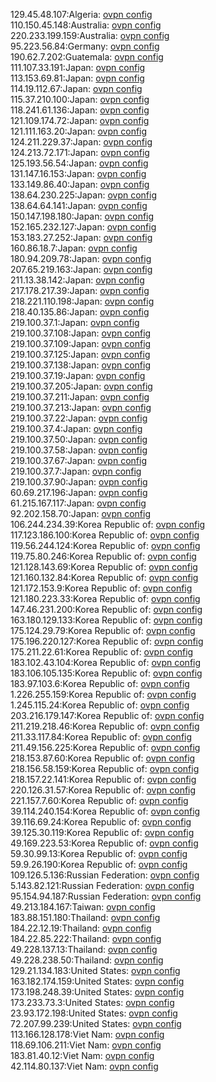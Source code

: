 129.45.48.107:Algeria: [ovpn config](vpn/129_45_48_107.ovpn)  
110.150.45.148:Australia: [ovpn config](vpn/110_150_45_148.ovpn)  
220.233.199.159:Australia: [ovpn config](vpn/220_233_199_159.ovpn)  
95.223.56.84:Germany: [ovpn config](vpn/95_223_56_84.ovpn)  
190.62.7.202:Guatemala: [ovpn config](vpn/190_62_7_202.ovpn)  
111.107.33.191:Japan: [ovpn config](vpn/111_107_33_191.ovpn)  
113.153.69.81:Japan: [ovpn config](vpn/113_153_69_81.ovpn)  
114.19.112.67:Japan: [ovpn config](vpn/114_19_112_67.ovpn)  
115.37.210.100:Japan: [ovpn config](vpn/115_37_210_100.ovpn)  
118.241.61.136:Japan: [ovpn config](vpn/118_241_61_136.ovpn)  
121.109.174.72:Japan: [ovpn config](vpn/121_109_174_72.ovpn)  
121.111.163.20:Japan: [ovpn config](vpn/121_111_163_20.ovpn)  
124.211.229.37:Japan: [ovpn config](vpn/124_211_229_37.ovpn)  
124.213.72.171:Japan: [ovpn config](vpn/124_213_72_171.ovpn)  
125.193.56.54:Japan: [ovpn config](vpn/125_193_56_54.ovpn)  
131.147.16.153:Japan: [ovpn config](vpn/131_147_16_153.ovpn)  
133.149.86.40:Japan: [ovpn config](vpn/133_149_86_40.ovpn)  
138.64.230.225:Japan: [ovpn config](vpn/138_64_230_225.ovpn)  
138.64.64.141:Japan: [ovpn config](vpn/138_64_64_141.ovpn)  
150.147.198.180:Japan: [ovpn config](vpn/150_147_198_180.ovpn)  
152.165.232.127:Japan: [ovpn config](vpn/152_165_232_127.ovpn)  
153.183.27.252:Japan: [ovpn config](vpn/153_183_27_252.ovpn)  
160.86.18.7:Japan: [ovpn config](vpn/160_86_18_7.ovpn)  
180.94.209.78:Japan: [ovpn config](vpn/180_94_209_78.ovpn)  
207.65.219.163:Japan: [ovpn config](vpn/207_65_219_163.ovpn)  
211.13.38.142:Japan: [ovpn config](vpn/211_13_38_142.ovpn)  
217.178.217.39:Japan: [ovpn config](vpn/217_178_217_39.ovpn)  
218.221.110.198:Japan: [ovpn config](vpn/218_221_110_198.ovpn)  
218.40.135.86:Japan: [ovpn config](vpn/218_40_135_86.ovpn)  
219.100.37.1:Japan: [ovpn config](vpn/219_100_37_1.ovpn)  
219.100.37.108:Japan: [ovpn config](vpn/219_100_37_108.ovpn)  
219.100.37.109:Japan: [ovpn config](vpn/219_100_37_109.ovpn)  
219.100.37.125:Japan: [ovpn config](vpn/219_100_37_125.ovpn)  
219.100.37.138:Japan: [ovpn config](vpn/219_100_37_138.ovpn)  
219.100.37.19:Japan: [ovpn config](vpn/219_100_37_19.ovpn)  
219.100.37.205:Japan: [ovpn config](vpn/219_100_37_205.ovpn)  
219.100.37.211:Japan: [ovpn config](vpn/219_100_37_211.ovpn)  
219.100.37.213:Japan: [ovpn config](vpn/219_100_37_213.ovpn)  
219.100.37.22:Japan: [ovpn config](vpn/219_100_37_22.ovpn)  
219.100.37.4:Japan: [ovpn config](vpn/219_100_37_4.ovpn)  
219.100.37.50:Japan: [ovpn config](vpn/219_100_37_50.ovpn)  
219.100.37.58:Japan: [ovpn config](vpn/219_100_37_58.ovpn)  
219.100.37.67:Japan: [ovpn config](vpn/219_100_37_67.ovpn)  
219.100.37.7:Japan: [ovpn config](vpn/219_100_37_7.ovpn)  
219.100.37.90:Japan: [ovpn config](vpn/219_100_37_90.ovpn)  
60.69.217.196:Japan: [ovpn config](vpn/60_69_217_196.ovpn)  
61.215.167.117:Japan: [ovpn config](vpn/61_215_167_117.ovpn)  
92.202.158.70:Japan: [ovpn config](vpn/92_202_158_70.ovpn)  
106.244.234.39:Korea Republic of: [ovpn config](vpn/106_244_234_39.ovpn)  
117.123.186.100:Korea Republic of: [ovpn config](vpn/117_123_186_100.ovpn)  
119.56.244.124:Korea Republic of: [ovpn config](vpn/119_56_244_124.ovpn)  
119.75.80.246:Korea Republic of: [ovpn config](vpn/119_75_80_246.ovpn)  
121.128.143.69:Korea Republic of: [ovpn config](vpn/121_128_143_69.ovpn)  
121.160.132.84:Korea Republic of: [ovpn config](vpn/121_160_132_84.ovpn)  
121.172.153.9:Korea Republic of: [ovpn config](vpn/121_172_153_9.ovpn)  
121.180.223.33:Korea Republic of: [ovpn config](vpn/121_180_223_33.ovpn)  
147.46.231.200:Korea Republic of: [ovpn config](vpn/147_46_231_200.ovpn)  
163.180.129.133:Korea Republic of: [ovpn config](vpn/163_180_129_133.ovpn)  
175.124.29.79:Korea Republic of: [ovpn config](vpn/175_124_29_79.ovpn)  
175.196.220.127:Korea Republic of: [ovpn config](vpn/175_196_220_127.ovpn)  
175.211.22.61:Korea Republic of: [ovpn config](vpn/175_211_22_61.ovpn)  
183.102.43.104:Korea Republic of: [ovpn config](vpn/183_102_43_104.ovpn)  
183.106.105.135:Korea Republic of: [ovpn config](vpn/183_106_105_135.ovpn)  
183.97.103.6:Korea Republic of: [ovpn config](vpn/183_97_103_6.ovpn)  
1.226.255.159:Korea Republic of: [ovpn config](vpn/1_226_255_159.ovpn)  
1.245.115.24:Korea Republic of: [ovpn config](vpn/1_245_115_24.ovpn)  
203.216.179.147:Korea Republic of: [ovpn config](vpn/203_216_179_147.ovpn)  
211.219.218.46:Korea Republic of: [ovpn config](vpn/211_219_218_46.ovpn)  
211.33.117.84:Korea Republic of: [ovpn config](vpn/211_33_117_84.ovpn)  
211.49.156.225:Korea Republic of: [ovpn config](vpn/211_49_156_225.ovpn)  
218.153.87.60:Korea Republic of: [ovpn config](vpn/218_153_87_60.ovpn)  
218.156.58.159:Korea Republic of: [ovpn config](vpn/218_156_58_159.ovpn)  
218.157.22.141:Korea Republic of: [ovpn config](vpn/218_157_22_141.ovpn)  
220.126.31.57:Korea Republic of: [ovpn config](vpn/220_126_31_57.ovpn)  
221.157.7.60:Korea Republic of: [ovpn config](vpn/221_157_7_60.ovpn)  
39.114.240.154:Korea Republic of: [ovpn config](vpn/39_114_240_154.ovpn)  
39.116.69.24:Korea Republic of: [ovpn config](vpn/39_116_69_24.ovpn)  
39.125.30.119:Korea Republic of: [ovpn config](vpn/39_125_30_119.ovpn)  
49.169.223.53:Korea Republic of: [ovpn config](vpn/49_169_223_53.ovpn)  
59.30.99.13:Korea Republic of: [ovpn config](vpn/59_30_99_13.ovpn)  
59.9.26.190:Korea Republic of: [ovpn config](vpn/59_9_26_190.ovpn)  
109.126.5.136:Russian Federation: [ovpn config](vpn/109_126_5_136.ovpn)  
5.143.82.121:Russian Federation: [ovpn config](vpn/5_143_82_121.ovpn)  
95.154.94.187:Russian Federation: [ovpn config](vpn/95_154_94_187.ovpn)  
49.213.184.167:Taiwan: [ovpn config](vpn/49_213_184_167.ovpn)  
183.88.151.180:Thailand: [ovpn config](vpn/183_88_151_180.ovpn)  
184.22.12.19:Thailand: [ovpn config](vpn/184_22_12_19.ovpn)  
184.22.85.222:Thailand: [ovpn config](vpn/184_22_85_222.ovpn)  
49.228.137.13:Thailand: [ovpn config](vpn/49_228_137_13.ovpn)  
49.228.238.50:Thailand: [ovpn config](vpn/49_228_238_50.ovpn)  
129.21.134.183:United States: [ovpn config](vpn/129_21_134_183.ovpn)  
163.182.174.159:United States: [ovpn config](vpn/163_182_174_159.ovpn)  
173.198.248.39:United States: [ovpn config](vpn/173_198_248_39.ovpn)  
173.233.73.3:United States: [ovpn config](vpn/173_233_73_3.ovpn)  
23.93.172.198:United States: [ovpn config](vpn/23_93_172_198.ovpn)  
72.207.99.239:United States: [ovpn config](vpn/72_207_99_239.ovpn)  
113.166.128.178:Viet Nam: [ovpn config](vpn/113_166_128_178.ovpn)  
118.69.106.211:Viet Nam: [ovpn config](vpn/118_69_106_211.ovpn)  
183.81.40.12:Viet Nam: [ovpn config](vpn/183_81_40_12.ovpn)  
42.114.80.137:Viet Nam: [ovpn config](vpn/42_114_80_137.ovpn)  
